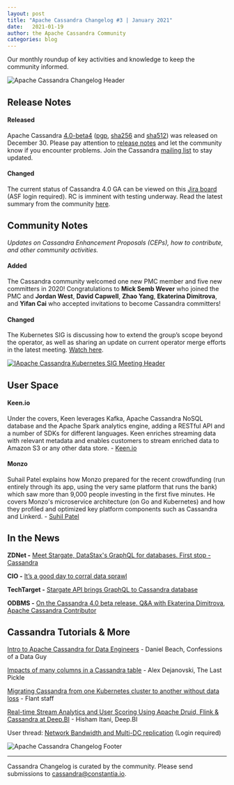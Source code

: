 ```yaml
---
layout: post
title: "Apache Cassandra Changelog #3 | January 2021"
date:   2021-01-19
author: the Apache Cassandra Community
categories: blog
---
```

Our monthly roundup of key activities and knowledge to keep the community informed.

![Apache Cassandra Changelog Header](/img/changelog_header.jpg "image_tooltip")

## Release Notes

#### **Released**
Apache Cassandra [4.0-beta4](https://www.apache.org/dyn/closer.lua/cassandra/4.0-beta4/apache-cassandra-4.0-beta4-bin.tar.gz) ([pgp](https://downloads.apache.org/cassandra/4.0-beta4/apache-cassandra-4.0-beta4-bin.tar.gz.asc), [sha256](https://downloads.apache.org/cassandra/4.0-beta4/apache-cassandra-4.0-beta4-bin.tar.gz.sha256) and [sha512](https://downloads.apache.org/cassandra/4.0-beta4/apache-cassandra-4.0-beta4-bin.tar.gz.sha512)) was released on December 30. Please pay attention to [release notes](https://gitbox.apache.org/repos/asf?p=cassandra.git;a=blob_plain;f=CHANGES.txt;hb=refs/tags/cassandra-4.0-beta4) and let the community know if you encounter problems. Join the Cassandra [mailing list](https://cassandra.apache.org/community/) to stay updated.

#### **Changed**
The current status of Cassandra 4.0 GA can be viewed on this [Jira board](https://issues.apache.org/jira/secure/RapidBoard.jspa?rapidView=355&quickFilter=1661) (ASF login required). RC is imminent with testing underway. Read the latest summary from the community [here](https://lists.apache.org/thread.html/r0caf3bc4c3d5b2ef2a9cc299b65a13ce55fa925ceeb404c986809839%40%3Cdev.cassandra.apache.org%3E). 

## Community Notes

_Updates on Cassandra Enhancement Proposals (CEPs), how to contribute, and other community activities._

#### **Added**
The Cassandra community welcomed one new PMC member and five new committers in 2020! Congratulations to **Mick Semb Wever** who joined the PMC and **Jordan West**, **David Capwell**, **Zhao Yang**, **Ekaterina Dimitrova**, and **Yifan Cai** who accepted invitations to become Cassandra committers! 

#### **Changed**
The Kubernetes SIG is discussing how to extend the group’s scope beyond the operator, as well as sharing an update on current operator merge efforts in the latest meeting. [Watch here](https://www.youtube.com/watch?v=3X0Ulor3THU&feature=youtu.be).

[![IApache Cassandra Kubernetes SIG Meeting Header](https://i.ytimg.com/vi/3X0Ulor3THU/sddefault.jpg)](https://www.youtube.com/watch?v=3X0Ulor3THU&t=135s)

## User Space

#### **Keen.io**
Under the covers, Keen leverages Kafka, Apache Cassandra NoSQL database and the Apache Spark analytics engine, adding a RESTful API and a number of SDKs for different languages. Keen enriches streaming data with relevant metadata and enables customers to stream enriched data to Amazon S3 or any other data store. - [Keen.io](https://siliconangle.com/2020/10/09/data-firehose-next-generation-streaming-technologies-goes-cloud-native/)

#### **Monzo**
Suhail Patel explains how Monzo prepared for the recent crowdfunding (run entirely through its app, using the very same platform that runs the bank) which saw more than 9,000 people investing in the first five minutes. He covers Monzo's microservice architecture (on Go and Kubernetes) and how they profiled and optimized key platform components such as Cassandra and Linkerd. - [Suhil Patel](https://www.infoq.com/presentations/monzo-microservices-arch/?utm_source=presentations&utm_medium=london&utm_campaign=qcon)

## In the News

**ZDNet -** [Meet Stargate, DataStax's GraphQL for databases. First stop - Cassandra](https://www.zdnet.com/article/meet-stargate-datastaxs-graphql-for-databases-first-stop-cassandra/)

**CIO -** [It’s a good day to corral data sprawl](https://www.cio.com/article/3601191/its-a-good-day-to-corral-data-sprawl.html)

**TechTarget -** [Stargate API brings GraphQL to Cassandra database](https://searchdatamanagement.techtarget.com/news/252493551/Stargate-API-brings-GraphQL-to-Cassandra-Database)

**ODBMS -** [On the Cassandra 4.0 beta release. Q&A with Ekaterina Dimitrova, Apache Cassandra Contributor](http://www.odbms.org/2020/12/on-the-cassandra-4-0-beta-release-qa-with-ekaterina-dimitrova-apache-cassandra-contributor/)

## Cassandra Tutorials & More

[Intro to Apache Cassandra for Data Engineers](https://www.confessionsofadataguy.com/intro-to-apache-cassandra-for-data-engineers/) - Daniel Beach, Confessions of a Data Guy

[Impacts of many columns in a Cassandra table](https://thelastpickle.com/blog/2020/12/17/impacts-of-many-columns-in-cassandra-table.html) - Alex Dejanovski, The Last Pickle

[Migrating Cassandra from one Kubernetes cluster to another without data loss](https://medium.com/flant-com/migrating-cassandra-between-kubernetes-clusters-ae4ab4ada028) - Flant staff

[Real-time Stream Analytics and User Scoring Using Apache Druid, Flink & Cassandra at Deep.BI](https://www.deep.bi/blog/real-time-stream-analytics-and-user-scoring-using-apache-flink-druid-cassandra-at-deep-bi) - Hisham Itani, Deep.BI

User thread: [Network Bandwidth and Multi-DC replication](https://lists.apache.org/thread.html/rb92c715974408a19961733d6b744c36e100280259b1c6ecbc607c5fd%40%3Cuser.cassandra.apache.org%3E) (Login required)

![Apache Cassandra Changelog Footer](/img/changelog_footer.jpg "image_tooltip")

---


Cassandra Changelog is curated by the community. Please send submissions to [cassandra@constantia.io](mailto:cassandra@constantia.io). 
